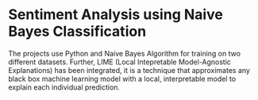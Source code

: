 # Sentiment Analysis using Naive Bayes Classification
The projects use Python and Naive Bayes Algorithm for training on two different datasets. Further, LIME (Local Intepretable Model-Agnostic Explanations) has been integrated, it is a technique that approximates any black box machine learning model with a local, interpretable model to explain each individual prediction.
